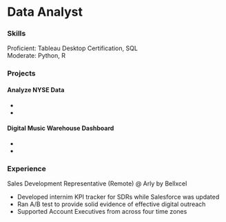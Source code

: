 # Data Analyst

### Skills
Proficient: Tableau Desktop Certification, SQL <br>
Moderate: Python, R

### Projects
#### Analyze NYSE Data
- <br>
- <br>
#### Digital Music Warehouse Dashboard
-
-

### Experience
Sales Development Representative (Remote) @ Arly by Bellxcel
- Developed internim KPI tracker for SDRs while Salesforce was updated
- Ran A/B test to provide solid evidence of effective digital outreach
- Supported Account Executives from across four time zones



